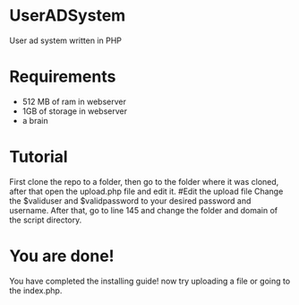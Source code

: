 # UserADSystem
User ad system written in PHP
# Requirements
- 512 MB of ram in webserver
- 1GB of storage in webserver
- a brain
# Tutorial
First clone the repo to a folder, then go to the folder where it was cloned, after that open the upload.php file and edit it.
#Edit the upload file
Change the $validuser and $validpassword to your desired password and username.
After that, go to line 145 and change the folder and domain of the script directory.
# You are done!
You have completed the installing guide! now try uploading a file or going to the index.php.
